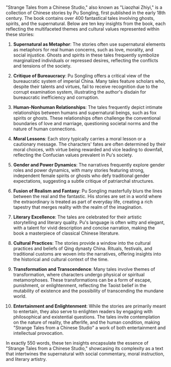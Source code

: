 "Strange Tales from a Chinese Studio," also known as "Liaozhai Zhiyi," is a collection of Chinese stories by Pu Songling, first published in the early 18th century. The book contains over 400 fantastical tales involving ghosts, spirits, and the supernatural. Below are ten key insights from the book, each reflecting the multifaceted themes and cultural values represented within these stories:

1. **Supernatural as Metaphor**: The stories often use supernatural elements as metaphors for real human concerns, such as love, morality, and social injustice. Ghosts and spirits in these tales frequently symbolize marginalized individuals or repressed desires, reflecting the conflicts and tensions of the society.

2. **Critique of Bureaucracy**: Pu Songling offers a critical view of the bureaucratic system of imperial China. Many tales feature scholars who, despite their talents and virtues, fail to receive recognition due to the corrupt examination system, illustrating the author's disdain for bureaucratic inefficiency and corruption.

3. **Human-Nonhuman Relationships**: The tales frequently depict intimate relationships between humans and supernatural beings, such as fox spirits or ghosts. These relationships often challenge the conventional boundaries of love and marriage, questioning societal norms and the nature of human connections.

4. **Moral Lessons**: Each story typically carries a moral lesson or a cautionary message. The characters' fates are often determined by their moral choices, with virtue being rewarded and vice leading to downfall, reflecting the Confucian values prevalent in Pu's society.

5. **Gender and Power Dynamics**: The narratives frequently explore gender roles and power dynamics, with many stories featuring strong, independent female spirits or ghosts who defy traditional gender expectations, suggesting a subtle critique of patriarchal structures.

6. **Fusion of Realism and Fantasy**: Pu Songling masterfully blurs the lines between the real and the fantastic. His stories are set in a world where the extraordinary is treated as part of everyday life, creating a rich tapestry that merges reality with the realm of the imagination.

7. **Literary Excellence**: The tales are celebrated for their artistic storytelling and literary quality. Pu's language is often witty and elegant, with a talent for vivid description and concise narration, making the book a masterpiece of classical Chinese literature.

8. **Cultural Practices**: The stories provide a window into the cultural practices and beliefs of Qing dynasty China. Rituals, festivals, and traditional customs are woven into the narratives, offering insights into the historical and cultural context of the time.

9. **Transformation and Transcendence**: Many tales involve themes of transformation, where characters undergo physical or spiritual metamorphoses. These transformations can be a form of escape, punishment, or enlightenment, reflecting the Taoist belief in the mutability of existence and the possibility of transcending the mundane world.

10. **Entertainment and Enlightenment**: While the stories are primarily meant to entertain, they also serve to enlighten readers by engaging with philosophical and existential questions. The tales invite contemplation on the nature of reality, the afterlife, and the human condition, making "Strange Tales from a Chinese Studio" a work of both entertainment and intellectual provocation.

In exactly 550 words, these ten insights encapsulate the essence of "Strange Tales from a Chinese Studio," showcasing its complexity as a text that intertwines the supernatural with social commentary, moral instruction, and literary artistry.